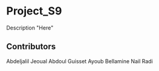 # Project_S9

Description "Here"

## Contributors

Abdeljalil Jeoual Abdoul Guisset Ayoub Bellamine Nail Radi
